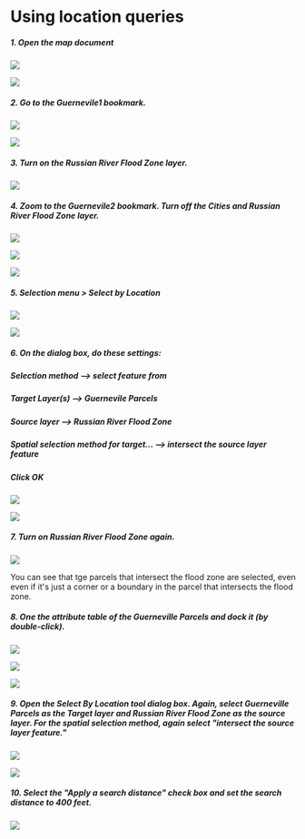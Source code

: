 # Using location queries

##### 1. Open the map document

![](./img/ArcGis-16a-01-1.png)

![](./img/ArcGis-16a-01-2.png)

##### 2. Go to the Guernevile1 bookmark.

![](./img/ArcGis-16a-02-1.png)

![](./img/ArcGis-16a-02-2.png)

##### 3. Turn on the Russian River Flood Zone layer.

![](./img/ArcGis-16a-03.png)

##### 4. Zoom to the Guernevile2 bookmark. Turn off the Cities and Russian River Flood Zone layer.

![](./img/ArcGis-16a-04-1.png)

![](./img/ArcGis-16a-04-2.png)

![](./img/ArcGis-16a-04-3.png)

##### 5. Selection menu > Select by Location

![](./img/ArcGis-16a-05-1.png)

![](./img/ArcGis-16a-05-2.png)

##### 6. On the dialog box, do these settings:
##### Selection method --> select feature from
##### Target Layer(s) --> Guernevile Parcels
##### Source layer --> Russian River Flood Zone
##### Spatial selection method for target...  --> intersect the source layer feature
##### Click OK

![](./img/ArcGis-16a-06-1.png)

![](./img/ArcGis-16a-06-2.png)

##### 7. Turn on Russian River Flood Zone again.

![](./img/ArcGis-16a-07.png)

You can see that tge parcels that intersect the flood zone are selected, even even if it's just a corner or a boundary in the parcel that intersects the flood zone.

##### 8. One the attribute table of the Guerneville Parcels and dock it (by double-click).

![](./img/ArcGis-16a-08-1.png)

![](./img/ArcGis-16a-08-2.png)

![](./img/ArcGis-16a-08-3.png)

##### 9. Open the Select By Location tool dialog box. Again, select Guerneville Parcels as the Target layer and Russian River Flood Zone as the source layer. For the spatial selection method, again select "intersect the source layer feature."

![](./img/ArcGis-16a-09-1.png)

![](./img/ArcGis-16a-09-2.png)

##### 10. Select the "Apply a search distance" check box and set the search distance to 400 feet.

![](./img/ArcGis-16a-10.png)


